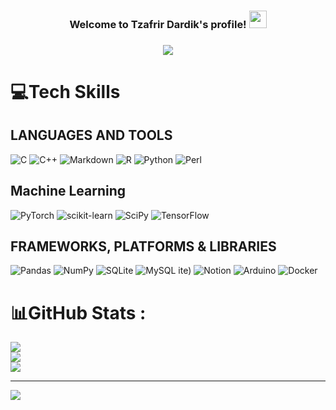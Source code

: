
<h3 align="center">
  Welcome to Tzafrir Dardik's profile!
  <img src="https://media.giphy.com/media/hvRJCLFzcasrR4ia7z/giphy.gif" width="28">
<h3 align="center">

<img src="https://user-images.githubusercontent.com/42186775/174463645-3ab12455-b52c-4f6b-b127-f17e0028f461.svg" align="center">
  
# 💻Tech Skills

## LANGUAGES AND TOOLS

![C](https://img.shields.io/badge/c-%2300599C.svg?style=plastic&logo=c&logoColor=white) 
![C++](https://img.shields.io/badge/c++-%2300599C.svg?style=plastic&logo=c%2B%2B&logoColor=white) 
![Markdown](https://img.shields.io/badge/markdown-%23000000.svg?style=plastic&logo=markdown&logoColor=white) 
![R](https://img.shields.io/badge/r-%23276DC3.svg?style=plastic&logo=r&logoColor=white) 
![Python](https://img.shields.io/badge/python-3670A0?style=plastic&logo=python&logoColor=ffdd54) 
![Perl](https://img.shields.io/badge/perl-%2339457E.svg?style=plastic&logo=perl&logoColor=white) 

## Machine Learning
![PyTorch](https://img.shields.io/badge/PyTorch-%23EE4C2C.svg?style=plastic&logo=PyTorch&logoColor=white) 
![scikit-learn](https://img.shields.io/badge/scikit--learn-%23F7931E.svg?style=plastic&logo=scikit-learn&logoColor=white) 
![SciPy](https://img.shields.io/badge/SciPy-%230C55A5.svg?style=plastic&logo=scipy&logoColor=%white) 
![TensorFlow](https://img.shields.io/badge/TensorFlow-%23FF6F00.svg?style=plastic&logo=TensorFlow&logoColor=white) 
  
## FRAMEWORKS, PLATFORMS & LIBRARIES
![Pandas](https://img.shields.io/badge/pandas-%23150458.svg?style=plastic&logo=pandas&logoColor=white) 
![NumPy](https://img.shields.io/badge/numpy-%23013243.svg?style=plastic&logo=numpy&logoColor=white) 
![SQLite](https://img.shields.io/badge/sqlite-%2307405e.svg?style=plastic&logo=sqlite&logoColor=white) 
![MySQL](https://img.shields.io/badge/mysql-%2300f.svg?style=plastic&logo=mysql&logoColor=white) ite) 
![Notion](https://img.shields.io/badge/Notion-%23000000.svg?style=plastic&logo=notion&logoColor=white)
![Arduino](https://img.shields.io/badge/-Arduino-00979D?style=plastic&logo=Arduino&logoColor=white) 
![Docker](https://img.shields.io/badge/docker-%230db7ed.svg?style=plastic&logo=docker&logoColor=wh)
  
# 📊GitHub Stats :
![](https://github-readme-stats.vercel.app/api?username=tzafrirdardik&theme=vue-dark&hide_border=true&include_all_commits=true&count_private=false)<br/>
![](https://github-readme-streak-stats.herokuapp.com/?user=tzafrirdardik&theme=vue-dark&hide_border=true)<br/>
![](https://github-readme-stats.vercel.app/api/top-langs/?username=tzafrirdardik&theme=vue-dark&hide_border=true&include_all_commits=true&count_private=false&layout=compact)

  
---
![](https://visitcount.itsvg.in/api?id=tzafrirdardik&icon=5&color=1)


  
  <!---
tzafrirdardik/tzafrirdardik is a ✨ special ✨ repository because its `README.md` (this file) appears on your GitHub profile.
You can click the Preview link to take a look at your changes.
--->
